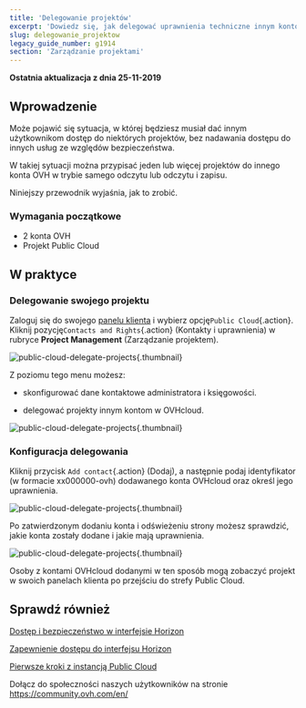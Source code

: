 ```yaml
---
title: 'Delegowanie projektów'
excerpt: 'Dowiedz się, jak delegować uprawnienia techniczne innym kontom OVHcloud w projekcie Public Cloud'
slug: delegowanie_projektow
legacy_guide_number: g1914
section: 'Zarządzanie projektami'
---
```


**Ostatnia aktualizacja z dnia 25-11-2019**
 
## Wprowadzenie

Może pojawić się sytuacja, w której będziesz musiał dać innym użytkownikom dostęp do niektórych projektów, bez nadawania dostępu do innych usług ze względów bezpieczeństwa. 

W takiej sytuacji można przypisać jeden lub więcej projektów do innego konta OVH w trybie samego odczytu lub odczytu i zapisu.

Niniejszy przewodnik wyjaśnia, jak to zrobić.


### Wymagania początkowe

- 2 konta OVH
- Projekt Public Cloud


## W praktyce 

### Delegowanie swojego projektu

Zaloguj się do swojego [panelu klienta](https://www.ovhtelecom.fr/manager/) i wybierz opcję`Public Cloud`{.action}. Kliknij pozycję`Contacts and Rights`{.action} (Kontakty i uprawnienia) w rubryce **Project Management** (Zarządzanie projektem).


![public-cloud-delegate-projects](images/pcidelegateprojects1.png){.thumbnail}

Z poziomu tego menu możesz:

* skonfigurować dane kontaktowe administratora i księgowości.

* delegować projekty innym kontom w OVHcloud.


![public-cloud-delegate-projects](images/pcidelegateprojects2.png){.thumbnail}

### Konfiguracja delegowania

Kliknij przycisk `Add contact`{.action} (Dodaj), a następnie podaj identyfikator (w formacie xx000000-ovh) dodawanego konta OVHcloud oraz określ jego uprawnienia.

![public-cloud-delegate-projects](images/pcidelegateprojects3.png){.thumbnail}

Po zatwierdzonym dodaniu konta i odświeżeniu strony możesz sprawdzić, jakie konta zostały dodane i jakie mają uprawnienia.

![public-cloud-delegate-projects](images/pcidelegateprojects4.png){.thumbnail}

Osoby z kontami OVHcloud dodanymi w ten sposób mogą zobaczyć projekt w swoich panelach klienta po przejściu do strefy Public Cloud.

## Sprawdź również

[Dostęp i bezpieczeństwo w interfejsie Horizon](https://docs.ovh.com/gb/en/public-cloud/access_and_security_in_horizon/)

[Zapewnienie dostępu do interfejsu Horizon](https://docs.ovh.com/pl/public-cloud/tworzenie_dostepu_do_interfejsu_horizon/)

[Pierwsze kroki z instancją Public Cloud](https://docs.ovh.com/pl/public-cloud/rozpoczecie_pracy_z_instancja_public_cloud/)

Dołącz do społeczności naszych użytkowników na stronie <https://community.ovh.com/en/>